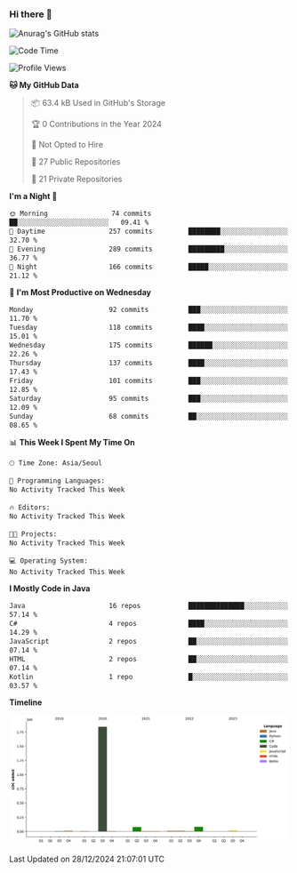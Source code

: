 ### Hi there 👋

![Anurag's GitHub stats](https://github-readme-stats.vercel.app/api?username=pllap&show_icons=true&theme=github_dark)

<!--START_SECTION:waka-->
![Code Time](http://img.shields.io/badge/Code%20Time-1%2C179%20hrs%2013%20mins-blue)

![Profile Views](http://img.shields.io/badge/Profile%20Views-0-blue)

**🐱 My GitHub Data** 

> 📦 63.4 kB Used in GitHub's Storage 
 > 
> 🏆 0 Contributions in the Year 2024
 > 
> 🚫 Not Opted to Hire
 > 
> 📜 27 Public Repositories 
 > 
> 🔑 21 Private Repositories 
 > 
**I'm a Night 🦉** 

```text
🌞 Morning                74 commits          ██░░░░░░░░░░░░░░░░░░░░░░░   09.41 % 
🌆 Daytime                257 commits         ████████░░░░░░░░░░░░░░░░░   32.70 % 
🌃 Evening                289 commits         █████████░░░░░░░░░░░░░░░░   36.77 % 
🌙 Night                  166 commits         █████░░░░░░░░░░░░░░░░░░░░   21.12 % 
```
📅 **I'm Most Productive on Wednesday** 

```text
Monday                   92 commits          ███░░░░░░░░░░░░░░░░░░░░░░   11.70 % 
Tuesday                  118 commits         ████░░░░░░░░░░░░░░░░░░░░░   15.01 % 
Wednesday                175 commits         ██████░░░░░░░░░░░░░░░░░░░   22.26 % 
Thursday                 137 commits         ████░░░░░░░░░░░░░░░░░░░░░   17.43 % 
Friday                   101 commits         ███░░░░░░░░░░░░░░░░░░░░░░   12.85 % 
Saturday                 95 commits          ███░░░░░░░░░░░░░░░░░░░░░░   12.09 % 
Sunday                   68 commits          ██░░░░░░░░░░░░░░░░░░░░░░░   08.65 % 
```


📊 **This Week I Spent My Time On** 

```text
🕑︎ Time Zone: Asia/Seoul

💬 Programming Languages: 
No Activity Tracked This Week

🔥 Editors: 
No Activity Tracked This Week

🐱‍💻 Projects: 
No Activity Tracked This Week

💻 Operating System: 
No Activity Tracked This Week
```

**I Mostly Code in Java** 

```text
Java                     16 repos            ██████████████░░░░░░░░░░░   57.14 % 
C#                       4 repos             ████░░░░░░░░░░░░░░░░░░░░░   14.29 % 
JavaScript               2 repos             ██░░░░░░░░░░░░░░░░░░░░░░░   07.14 % 
HTML                     2 repos             ██░░░░░░░░░░░░░░░░░░░░░░░   07.14 % 
Kotlin                   1 repo              █░░░░░░░░░░░░░░░░░░░░░░░░   03.57 % 
```



**Timeline**

![Lines of Code chart](https://raw.githubusercontent.com/pllap/pllap/main/assets/bar_graph.png)


 Last Updated on 28/12/2024 21:07:01 UTC
<!--END_SECTION:waka-->


<!--
**pllap/pllap** is a ✨ _special_ ✨ repository because its `README.md` (this file) appears on your GitHub profile.

Here are some ideas to get you started:

- 🔭 I’m currently working on ...
- 🌱 I’m currently learning ...
- 👯 I’m looking to collaborate on ...
- 🤔 I’m looking for help with ...
- 💬 Ask me about ...
- 📫 How to reach me: ...
- 😄 Pronouns: ...
- ⚡ Fun fact: ...
-->
